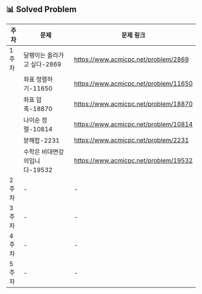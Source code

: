 ## 📊 Solved Problem

| 주차  | 문제                          | 문제 링크 |
|------|-----------------------------|-----------|
| 1주차 | 달팽이는 올라가고 싶다-2869 | https://www.acmicpc.net/problem/2869 |
|  | 좌표 정렬하기-11650 | https://www.acmicpc.net/problem/11650 |
|  | 좌표 압축-18870 | https://www.acmicpc.net/problem/18870 |
|  | 나이순 정렬-10814 | https://www.acmicpc.net/problem/10814 |
|  | 분해합-2231 | https://www.acmicpc.net/problem/2231 |
|  | 수학은 비대면강의입니다-19532 |https://www.acmicpc.net/problem/19532 |
| 2주차 | -                          | - |
| 3주차 | -                          | - |
| 4주차 | -                          | - |
| 5주차 | -                          | - |
